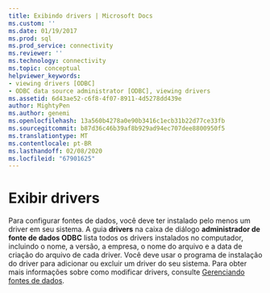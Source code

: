 ```yaml
---
title: Exibindo drivers | Microsoft Docs
ms.custom: ''
ms.date: 01/19/2017
ms.prod: sql
ms.prod_service: connectivity
ms.reviewer: ''
ms.technology: connectivity
ms.topic: conceptual
helpviewer_keywords:
- viewing drivers [ODBC]
- ODBC data source administrator [ODBC], viewing drivers
ms.assetid: 6d43ae52-c6f8-4f07-8911-4d5278dd439e
author: MightyPen
ms.author: genemi
ms.openlocfilehash: 13a560b4278a0e90b3416c1ecb31b22d77ce33fb
ms.sourcegitcommit: b87d36c46b39af8b929ad94ec707dee8800950f5
ms.translationtype: MT
ms.contentlocale: pt-BR
ms.lasthandoff: 02/08/2020
ms.locfileid: "67901625"
---
```

# <a name="viewing-drivers"></a>Exibir drivers
Para configurar fontes de dados, você deve ter instalado pelo menos um driver em seu sistema. A guia **drivers** na caixa de diálogo **administrador de fonte de dados ODBC** lista todos os drivers instalados no computador, incluindo o nome, a versão, a empresa, o nome do arquivo e a data de criação do arquivo de cada driver. Você deve usar o programa de instalação do driver para adicionar ou excluir um driver do seu sistema. Para obter mais informações sobre como modificar drivers, consulte [Gerenciando fontes de dados](../../odbc/admin/managing-data-sources.md).
